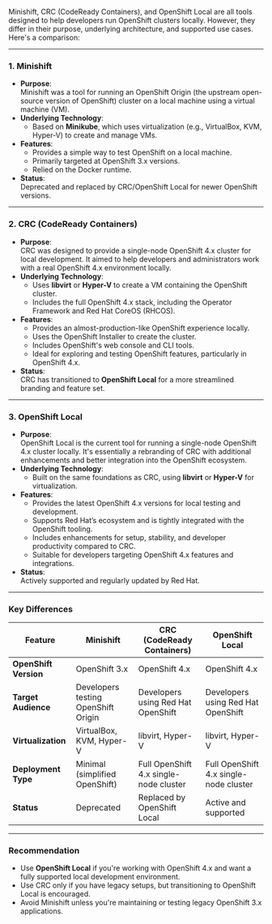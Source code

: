 Minishift, CRC (CodeReady Containers), and OpenShift Local are all tools designed to help developers run OpenShift clusters locally. However, they differ in their purpose, underlying architecture, and supported use cases. Here's a comparison:

---

### **1. Minishift**
- **Purpose**:  
  Minishift was a tool for running an OpenShift Origin (the upstream open-source version of OpenShift) cluster on a local machine using a virtual machine (VM). 
- **Underlying Technology**:  
  - Based on **Minikube**, which uses virtualization (e.g., VirtualBox, KVM, Hyper-V) to create and manage VMs.
- **Features**:
  - Provides a simple way to test OpenShift on a local machine.
  - Primarily targeted at OpenShift 3.x versions.
  - Relied on the Docker runtime.
- **Status**:  
  Deprecated and replaced by CRC/OpenShift Local for newer OpenShift versions.

---

### **2. CRC (CodeReady Containers)**
- **Purpose**:  
  CRC was designed to provide a single-node OpenShift 4.x cluster for local development. It aimed to help developers and administrators work with a real OpenShift 4.x environment locally.
- **Underlying Technology**:
  - Uses **libvirt** or **Hyper-V** to create a VM containing the OpenShift cluster.
  - Includes the full OpenShift 4.x stack, including the Operator Framework and Red Hat CoreOS (RHCOS).
- **Features**:
  - Provides an almost-production-like OpenShift experience locally.
  - Uses the OpenShift Installer to create the cluster.
  - Includes OpenShift's web console and CLI tools.
  - Ideal for exploring and testing OpenShift features, particularly in OpenShift 4.x.
- **Status**:  
  CRC has transitioned to **OpenShift Local** for a more streamlined branding and feature set.

---

### **3. OpenShift Local**
- **Purpose**:  
  OpenShift Local is the current tool for running a single-node OpenShift 4.x cluster locally. It's essentially a rebranding of CRC with additional enhancements and better integration into the OpenShift ecosystem.
- **Underlying Technology**:
  - Built on the same foundations as CRC, using **libvirt** or **Hyper-V** for virtualization.
- **Features**:
  - Provides the latest OpenShift 4.x versions for local testing and development.
  - Supports Red Hat’s ecosystem and is tightly integrated with the OpenShift tooling.
  - Includes enhancements for setup, stability, and developer productivity compared to CRC.
  - Suitable for developers targeting OpenShift 4.x features and integrations.
- **Status**:  
  Actively supported and regularly updated by Red Hat.

---

### **Key Differences**
| **Feature**         | **Minishift**             | **CRC (CodeReady Containers)**       | **OpenShift Local**        |
|----------------------|---------------------------|---------------------------------------|----------------------------|
| **OpenShift Version** | OpenShift 3.x            | OpenShift 4.x                        | OpenShift 4.x             |
| **Target Audience**  | Developers testing OpenShift Origin | Developers using Red Hat OpenShift | Developers using Red Hat OpenShift |
| **Virtualization**   | VirtualBox, KVM, Hyper-V  | libvirt, Hyper-V                     | libvirt, Hyper-V          |
| **Deployment Type**  | Minimal (simplified OpenShift) | Full OpenShift 4.x single-node cluster | Full OpenShift 4.x single-node cluster |
| **Status**           | Deprecated               | Replaced by OpenShift Local          | Active and supported      |

---

### **Recommendation**
- Use **OpenShift Local** if you're working with OpenShift 4.x and want a fully supported local development environment.
- Use CRC only if you have legacy setups, but transitioning to OpenShift Local is encouraged. 
- Avoid Minishift unless you're maintaining or testing legacy OpenShift 3.x applications.